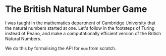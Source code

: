 # The British Natural Number Game

I was taught in the mathematics department of Cambridge University that the natural numbers started at one. Let's follow in the footsteps of Turing instead of Peano, and make a computationally efficient version of the British Natural Numbers.

We do this by formalising the API for `num` from scratch.


